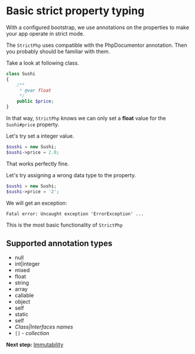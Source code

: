 # Basic strict property typing

With a configured bootstrap, we use annotations on the properties to make your app operate in strict mode.

The `StrictPhp` uses compatible with the PhpDocumentor annotation. Then you probably should be familiar with them.

Take a look at following class.

```php
class Sushi
{
    /**
     * @var float
     */
    public $price;
}
```

In that way, `StrictPhp` knows we can only set a **float** value for the `Sushi#price` property.

Let's try set a integer value.

```php
$sushi = new Sushi;
$sushi->price = 2.0;
```

That works perfectly fine.

Let's try assigning a wrong data type to the property.

```php
$sushi = new Sushi;
$sushi->price = '2';
```

We will get an exception:

```
Fatal error: Uncaught exception 'ErrorException' ...
```

This is the most basic functionality of `StrictPhp`

## Supported annotation types

- null
- int|integer
- mixed
- float
- string
- array
- callable
- object
- self
- static
- self
- *Class|Interfaces names*
- `[]` - *collection*

**Next step:** [Immutability](immutability.md)
